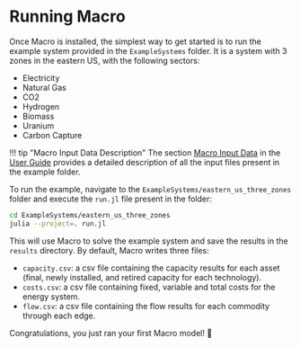 # Running Macro

Once Macro is installed, the simplest way to get started is to run the example system provided in the `ExampleSystems` folder. It is a system with 3 zones in the eastern US, with the following sectors:
- Electricity
- Natural Gas
- CO2
- Hydrogen
- Biomass
- Uranium
- Carbon Capture

!!! tip "Macro Input Data Description"
    The section [Macro Input Data](@ref) in the [User Guide](@ref) provides a detailed description of all the input files present in the example folder.

To run the example, navigate to the `ExampleSystems/eastern_us_three_zones` folder and execute the `run.jl` file present in the folder:

```bash
cd ExampleSystems/eastern_us_three_zones
julia --project=. run.jl
```

This will use Macro to solve the example system and save the results in the `results` directory. By default, Macro writes three files: 
- `capacity.csv`: a csv file containing the capacity results for each asset (final, newly installed, and retired capacity for each technology).
- `costs.csv`: a csv file containing fixed, variable and total costs for the energy system.
- `flow.csv`: a csv file containing the flow results for each commodity through each edge.

Congratulations, you just ran your first Macro model! 🎉
